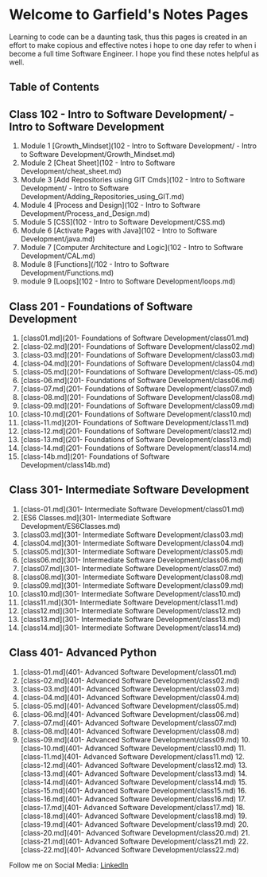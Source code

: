 # Welcome to Garfield's  Notes Pages

Learning to code can be a daunting task, thus this pages is created in an effort to make copious and effective notes i hope to one day refer to when i become a full time Software Engineer. I hope you find these notes helpful as well.

## Table of Contents

## Class 102 - Intro to Software Development/ - Intro to Software Development

1. Module 1 [Growth_Mindset](102 - Intro to Software Development/ - Intro to Software Development/Growth_Mindset.md)
2. Module 2 [Cheat Sheet](102 - Intro to Software Development/cheat_sheet.md)
3. Module 3 [Add Repositories using GIT Cmds](102 - Intro to Software Development/ - Intro to Software Development/Adding_Repositories_using_GIT.md)
4. Module 4 [Process and Design](102 - Intro to Software Development/Process_and_Design.md)
5. Module 5 [CSS](102 - Intro to Software Development/CSS.md)
6. Module 6 [Activate Pages with Java](102 - Intro to Software Development/java.md)
7. Module 7 [Computer Architecture and Logic](102 - Intro to Software Development/CAL.md)
8. Module 8 [Functions](/102 - Intro to Software Development/Functions.md)
9. module 9 [Loops](102 - Intro to Software Development/loops.md)

## Class 201 - Foundations of Software Development

1. [class01.md](201- Foundations of Software Development/class01.md)
2. [class-02.md](201- Foundations of Software Development/class02.md)
3. [class-03.md](201- Foundations of Software Development/class03.md)
4. [class-04.md](201- Foundations of Software Development/class04.md)
5. [class-05.md](201- Foundations of Software Development/class-05.md)
6. [class-06.md](201- Foundations of Software Development/class06.md)
7. [class-07.md](201- Foundations of Software Development/class07.md)
8. [class-08.md](201- Foundations of Software Development/class08.md)
9. [class-09.md](201- Foundations of Software Development/class09.md)
10. [class-10.md](201- Foundations of Software Development/class10.md)
11. [class-11.md](201- Foundations of Software Development/class11.md)
12. [class-12.md](201- Foundations of Software Development/class12.md)
13. [class-13.md](201- Foundations of Software Development/class13.md)
14. [class-14.md](201- Foundations of Software Development/class14.md)
15. [class-14b.md](201- Foundations of Software Development/class14b.md)

## Class 301- Intermediate Software Development

1. [class-01.md](301- Intermediate Software Development/class01.md)
2. [ES6 Classes.md](301- Intermediate Software Development/ES6Classes.md)
3. [class03.md](301- Intermediate Software Development/class03.md)
4. [class04.md](301- Intermediate Software Development/class04.md)
5. [class05.md](301- Intermediate Software Development/class05.md)
6. [class06.md](301- Intermediate Software Development/class06.md)
7. [class07.md](301- Intermediate Software Development/class07.md)
8. [class08.md](301- Intermediate Software Development/class08.md)
9. [class09.md](301- Intermediate Software Development/class09.md)
10. [class10.md](301- Intermediate Software Development/class10.md)
11. [class11.md](301- Intermediate Software Development/class11.md)
12. [class12.md](301- Intermediate Software Development/class12.md)
13. [class13.md](301- Intermediate Software Development/class13.md)
14. [class14.md](301- Intermediate Software Development/class14.md)

## Class 401- Advanced Python

1. [class-01.md](401- Advanced Software Development/class01.md)
2. [class-02.md](401- Advanced Software Development/class02.md)
3. [class-03.md](401- Advanced Software Development/class03.md)
4. [class-04.md](401- Advanced Software Development/class04.md)
5. [class-05.md](401- Advanced Software Development/class05.md)
6. [class-06.md](401- Advanced Software Development/class06.md)
7. [class-07.md](401- Advanced Software Development/class07.md)
8. [class-08.md](401- Advanced Software Development/class08.md)
9. [class-09.md](401- Advanced Software Development/class09.md)
10.[class-10.md](401- Advanced Software Development/class10.md)
11.[class-11.md](401- Advanced Software Development/class11.md)
12.[class-12.md](401- Advanced Software Development/class12.md)
13.[class-13.md](401- Advanced Software Development/class13.md)
14.[class-14.md](401- Advanced Software Development/class14.md)
15.[class-15.md](401- Advanced Software Development/class15.md)
16.[class-16.md](401- Advanced Software Development/class16.md)
17.[class-17.md](401- Advanced Software Development/class17.md)
18.[class-18.md](401- Advanced Software Development/class18.md)
19.[class-19.md](401- Advanced Software Development/class19.md)
20.[class-20.md](401- Advanced Software Development/class20.md)
21.[class-21.md](401- Advanced Software Development/class21.md)
22.[class-22.md](401- Advanced Software Development/class22.md)


Follow me on Social Media:
[LinkedIn](https://www.linkedin.com/in/garfieldgrant/)
